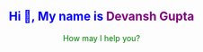 <h2 align="center" style="color:blue;">Hi 👋, My name is <span style="color:purple;">Devansh Gupta</span></h2>
<p align="center" style="color:green;">
  How may I help you?
</p>
